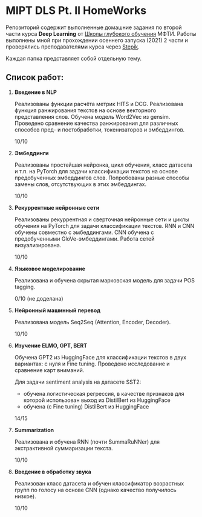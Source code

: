 # MIPT DLS Pt. II HomeWorks

Репозиторий содержит выполненные домашние задания по второй части курса **Deep Learning** от [Школы глубокого обучения](https://www.dlschool.org/) МФТИ.
Работы выполнены мной при прохождении осеннего запуска (2021) 2 части и проверялись преподавателями курса через [Stepik](https://stepik.org/course/102090).

Каждая папка представляет собой отдельную тему.


## Список работ:

1. **Введение в NLP**
    
    Реализованы функции расчёта метрик HITS и DCG. Реализована функция ранжирования текстов на основе векторного представления слов. Обучена модель Word2Vec из gensim. Проведено сравнение качества ранжирования для различных способов пред- и постобработки, токенизаторов и эмбеддингов.
    
   10/10


2. **Эмбеддинги**
    
    Реализованы простейшая нейронка, цикл обучения, класс датасета и т.п. на PyTorch для задачи классификации текстов на основе предобученных эмбеддингов слов. Попробованы разные способы замены слов, отсутствующих в этих эмбеддингах.  
    
    10/10


3. **Рекуррентные нейронные сети**

    Реализованы рекуррентная и сверточная нейронные сети и циклы обучения на PyTorch для задачи классификации текстов. RNN и CNN обучены совместно с эмбеддингами. CNN обучена с предобученными GloVe-эмбеддингами. Работа сетей визуализирована.

    10/10


4. **Языковое моделирование**

    Реализована и обучена скрытая марковская модель для задачи POS tagging.

    0/10 (не доделана)


5. **Нейронный машинный перевод**

    Реализована модель Seq2Seq (Attention, Encoder, Decoder).

    10/10


6. **Изучение ELMO, GPT, BERT**

    Обучена GPT2 из HuggingFace для классификации текстов в двух вариантах: с нуля и Fine tuning. Проведено исследование и сравнение карт вниманий. 
    
    Для задачи sentiment analysis на датасете SST2:
    * обучена логистическая регрессия, в качестве признаков для которой использован выход из DistilBert из HuggingFace
    * обучена (с Fine tuning) DistilBert из HuggingFace 

    14/15


7. **Summarization**

    Реализована и обучена RNN (почти SummaRuNNer) для экстрактивной суммаризации текста.

    10/10


8. **Введение в обработку звука**

    Реализован класс датасета и обучен классификатор возрастных групп по голосу на основе CNN (однако качество получилось низкое).
    
    10/10
